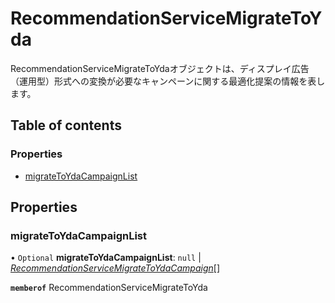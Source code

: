 # RecommendationServiceMigrateToYda


<div lang=\"ja\">RecommendationServiceMigrateToYdaオブジェクトは、ディスプレイ広告（運用型）形式への変換が必要なキャンペーンに関する最適化提案の情報を表します。</div> 

## Table of contents

### Properties

- [migrateToYdaCampaignList](recommendationservicemigratetoyda.md#migratetoydacampaignlist)

## Properties

### migrateToYdaCampaignList

• `Optional` **migrateToYdaCampaignList**: ``null`` \| [*RecommendationServiceMigrateToYdaCampaign*](recommendationservicemigratetoydacampaign.md)[]

**`memberof`** RecommendationServiceMigrateToYda
